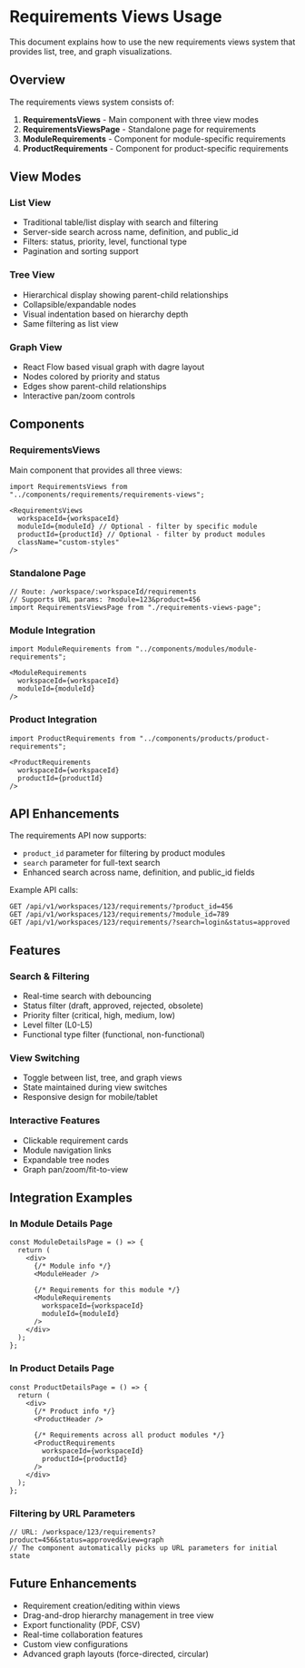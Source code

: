 # Requirements Views Usage

This document explains how to use the new requirements views system that provides list, tree, and graph visualizations.

## Overview

The requirements views system consists of:

1. **RequirementsViews** - Main component with three view modes
2. **RequirementsViewsPage** - Standalone page for requirements
3. **ModuleRequirements** - Component for module-specific requirements
4. **ProductRequirements** - Component for product-specific requirements

## View Modes

### List View
- Traditional table/list display with search and filtering
- Server-side search across name, definition, and public_id
- Filters: status, priority, level, functional type
- Pagination and sorting support

### Tree View  
- Hierarchical display showing parent-child relationships
- Collapsible/expandable nodes
- Visual indentation based on hierarchy depth
- Same filtering as list view

### Graph View
- React Flow based visual graph with dagre layout
- Nodes colored by priority and status
- Edges show parent-child relationships
- Interactive pan/zoom controls

## Components

### RequirementsViews

Main component that provides all three views:

```tsx
import RequirementsViews from "../components/requirements/requirements-views";

<RequirementsViews 
  workspaceId={workspaceId}
  moduleId={moduleId} // Optional - filter by specific module
  productId={productId} // Optional - filter by product modules
  className="custom-styles"
/>
```

### Standalone Page

```tsx
// Route: /workspace/:workspaceId/requirements
// Supports URL params: ?module=123&product=456
import RequirementsViewsPage from "./requirements-views-page";
```

### Module Integration

```tsx
import ModuleRequirements from "../components/modules/module-requirements";

<ModuleRequirements 
  workspaceId={workspaceId}
  moduleId={moduleId}
/>
```

### Product Integration

```tsx
import ProductRequirements from "../components/products/product-requirements";

<ProductRequirements 
  workspaceId={workspaceId}
  productId={productId}
/>
```

## API Enhancements

The requirements API now supports:

- `product_id` parameter for filtering by product modules
- `search` parameter for full-text search
- Enhanced search across name, definition, and public_id fields

Example API calls:
```
GET /api/v1/workspaces/123/requirements/?product_id=456
GET /api/v1/workspaces/123/requirements/?module_id=789
GET /api/v1/workspaces/123/requirements/?search=login&status=approved
```

## Features

### Search & Filtering
- Real-time search with debouncing
- Status filter (draft, approved, rejected, obsolete)
- Priority filter (critical, high, medium, low)  
- Level filter (L0-L5)
- Functional type filter (functional, non-functional)

### View Switching
- Toggle between list, tree, and graph views
- State maintained during view switches
- Responsive design for mobile/tablet

### Interactive Features
- Clickable requirement cards
- Module navigation links
- Expandable tree nodes
- Graph pan/zoom/fit-to-view

## Integration Examples

### In Module Details Page
```tsx
const ModuleDetailsPage = () => {
  return (
    <div>
      {/* Module info */}
      <ModuleHeader />
      
      {/* Requirements for this module */}
      <ModuleRequirements 
        workspaceId={workspaceId}
        moduleId={moduleId}
      />
    </div>
  );
};
```

### In Product Details Page
```tsx
const ProductDetailsPage = () => {
  return (
    <div>
      {/* Product info */}
      <ProductHeader />
      
      {/* Requirements across all product modules */}
      <ProductRequirements 
        workspaceId={workspaceId}
        productId={productId}
      />
    </div>
  );
};
```

### Filtering by URL Parameters
```tsx
// URL: /workspace/123/requirements?product=456&status=approved&view=graph
// The component automatically picks up URL parameters for initial state
```

## Future Enhancements

- Requirement creation/editing within views
- Drag-and-drop hierarchy management in tree view
- Export functionality (PDF, CSV)
- Real-time collaboration features
- Custom view configurations
- Advanced graph layouts (force-directed, circular)
